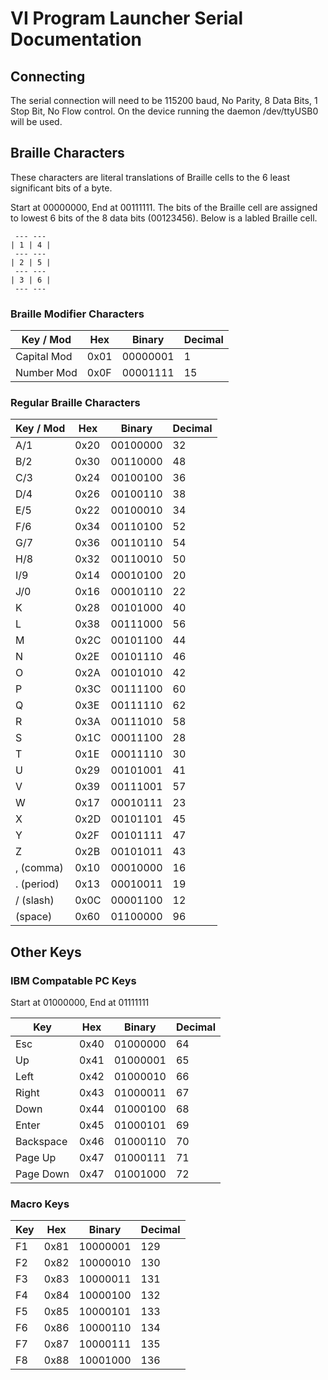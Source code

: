 # VI Program Launcher Serial Documentation

## Connecting

The serial connection will need to be 115200 baud, No Parity, 8 Data Bits, 1 Stop Bit, No Flow control. On the device running the daemon /dev/ttyUSB0 will be used.

## Braille Characters

These characters are literal translations of Braille cells to the 6 least significant bits of a byte.

Start at 00000000, End at 00111111. The bits of the Braille cell are assigned to lowest 6 bits of the 8 data bits (00123456). Below is a labled Braille cell.

```
 --- --- 
| 1 | 4 |
 --- --- 
| 2 | 5 |
 --- --- 
| 3 | 6 |
 --- --- 
```


### Braille Modifier Characters

| Key / Mod   | Hex  | Binary   | Decimal |
|-------------|------|----------|---------|
| Capital Mod | 0x01 | 00000001 | 1       | 
| Number Mod  | 0x0F | 00001111 | 15      |


### Regular Braille Characters

| Key / Mod   | Hex  | Binary   | Decimal |
|-------------|------|----------|---------|
| A/1         | 0x20 | 00100000 | 32      |
| B/2         | 0x30 | 00110000 | 48      |
| C/3         | 0x24 | 00100100 | 36      |
| D/4         | 0x26 | 00100110 | 38      |
| E/5         | 0x22 | 00100010 | 34      |
| F/6         | 0x34 | 00110100 | 52      |
| G/7         | 0x36 | 00110110 | 54      |
| H/8         | 0x32 | 00110010 | 50      |
| I/9         | 0x14 | 00010100 | 20      |
| J/0         | 0x16 | 00010110 | 22      |
| K           | 0x28 | 00101000 | 40      |
| L           | 0x38 | 00111000 | 56      |
| M           | 0x2C | 00101100 | 44      |
| N           | 0x2E | 00101110 | 46      |
| O           | 0x2A | 00101010 | 42      |
| P           | 0x3C | 00111100 | 60      |
| Q           | 0x3E | 00111110 | 62      |
| R           | 0x3A | 00111010 | 58      |
| S           | 0x1C | 00011100 | 28      |
| T           | 0x1E | 00011110 | 30      |
| U           | 0x29 | 00101001 | 41      |
| V           | 0x39 | 00111001 | 57      |
| W           | 0x17 | 00010111 | 23      |
| X           | 0x2D | 00101101 | 45      |
| Y           | 0x2F | 00101111 | 47      |
| Z           | 0x2B | 00101011 | 43      |
| , (comma)   | 0x10 | 00010000 | 16      |
| . (period)  | 0x13 | 00010011 | 19      |
| / (slash)   | 0x0C | 00001100 | 12      |
|   (space)   | 0x60 | 01100000 | 96      |

## Other Keys

### IBM Compatable PC Keys

Start at 01000000, End at 01111111

| Key       | Hex  | Binary   | Decimal |
|-----------|------|----------|---------|
| Esc       | 0x40 | 01000000 | 64      |
| Up        | 0x41 | 01000001 | 65      |
| Left      | 0x42 | 01000010 | 66      |
| Right     | 0x43 | 01000011 | 67      |
| Down      | 0x44 | 01000100 | 68      |
| Enter     | 0x45 | 01000101 | 69      |
| Backspace | 0x46 | 01000110 | 70      |
| Page Up   | 0x47 | 01000111 | 71      |
| Page Down | 0x47 | 01001000 | 72      |


### Macro Keys

| Key         | Hex  | Binary   | Decimal |
|-------------|------|----------|---------|
| F1          | 0x81 | 10000001 | 129     |
| F2          | 0x82 | 10000010 | 130     |
| F3          | 0x83 | 10000011 | 131     |
| F4          | 0x84 | 10000100 | 132     |
| F5          | 0x85 | 10000101 | 133     |
| F6          | 0x86 | 10000110 | 134     |
| F7          | 0x87 | 10000111 | 135     |
| F8          | 0x88 | 10001000 | 136     |
